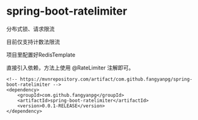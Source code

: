 # spring-boot-ratelimiter
分布式锁、请求限流

目前仅支持计数法限流

项目里配置好RedisTemplate

直接引入依赖，方法上使用 @RateLimiter 注解即可。
    
    <!-- https://mvnrepository.com/artifact/com.github.fangyanpg/spring-boot-ratelimiter -->
    <dependency>
        <groupId>com.github.fangyanpg</groupId>
        <artifactId>spring-boot-ratelimiter</artifactId>
        <version>0.0.1-RELEASE</version>
    </dependency>


